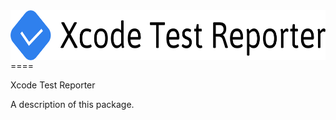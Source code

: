 <div align="center"><center><img align="center" src="./Sources/Lib/Html/XcodeTestReporter.svg" height="80px"></center></div>
====

Xcode Test Reporter


A description of this package.
